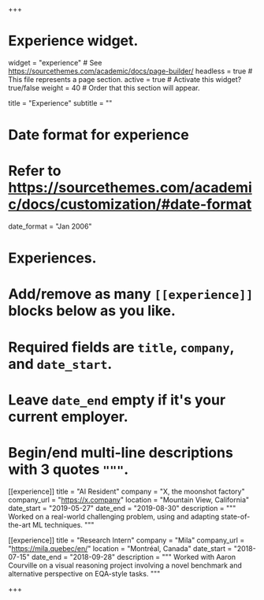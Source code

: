 +++
# Experience widget.
widget = "experience"  # See https://sourcethemes.com/academic/docs/page-builder/
headless = true  # This file represents a page section.
active = true  # Activate this widget? true/false
weight = 40  # Order that this section will appear.

title = "Experience"
subtitle = ""

# Date format for experience
#   Refer to https://sourcethemes.com/academic/docs/customization/#date-format
date_format = "Jan 2006"

# Experiences.
#   Add/remove as many `[[experience]]` blocks below as you like.
#   Required fields are `title`, `company`, and `date_start`.
#   Leave `date_end` empty if it's your current employer.
#   Begin/end multi-line descriptions with 3 quotes `"""`.
[[experience]]
  title = "AI Resident"
  company = "X, the moonshot factory"
  company_url = "https://x.company"
  location = "Mountain View, California"
  date_start = "2019-05-27"
  date_end = "2019-08-30"
  description = """
  Worked on a real-world challenging problem, using and adapting state-of-the-art ML techniques.
  """

[[experience]]
  title = "Research Intern"
  company = "Mila"
  company_url = "https://mila.quebec/en/"
  location = "Montréal, Canada"
  date_start = "2018-07-15"
  date_end = "2018-09-28"
  description = """
  Worked with Aaron Courville on a visual reasoning project involving a novel benchmark and alternative perspective on EQA-style tasks.
  """

+++

